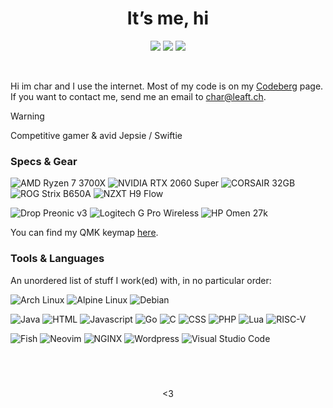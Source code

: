 <h1 align="center">It’s me, hi </h1>
<p align="center"></p>

<p align="center">
	<a href="https://codeberg.org/char16"><img src="https://img.shields.io/badge/Codeberg-2185d0?style=for-the-badge&logo=Codeberg&logoColor=white"/></a>
	<a href="https://gitlab.com/char16"><img src="https://img.shields.io/badge/GitLab-fc6d26?style=for-the-badge&logo=gitlab&logoColor=white"/></a>
	<a href="https://github.com/chxr16"><img src="https://img.shields.io/badge/GitHub-181717?style=for-the-badge&logo=github&logoColor=white"/></a>
</p>
&nbsp;

Hi im char and I use the internet. Most of my code is on my [Codeberg](https://codeberg.org/char16) page. If you want to contact me, send me an email to char@leaft.ch.
> [!Warning]
> Competitive gamer & avid Jepsie / Swiftie

###  Specs & Gear
![AMD Ryzen 7 3700X](https://img.shields.io/badge/Ryzen_9_7900X-ed1c24?style=for-the-badge&logo=amd&logoColor=white)
![NVIDIA RTX 2060 Super](https://img.shields.io/badge/Sapphire_RX_7900_GRE-26b4fe?style=for-the-badge&logo=amd&logoColor=white)
![CORSAIR 32GB](https://img.shields.io/badge/XPG_Lancer_32_GB-de0a16?style=for-the-badge)
![ROG Strix B650A](https://img.shields.io/badge/Strix_B650A-ff0029?style=for-the-badge&logo=republicofgamers&logoColor=white)
![NZXT H9 Flow](https://img.shields.io/badge/H9_Flow-000000?style=for-the-badge&logo=nzxt&logoColor=white)

![Drop Preonic v3](https://img.shields.io/badge/Drop_Preonic_v3-9945ff?style=for-the-badge&logo=qmk&logoColor=white)
![Logitech G Pro Wireless](https://img.shields.io/badge/G_Pro_Wireless-00b8fc?style=for-the-badge&logo=logitech&logoColor=white)
![HP Omen 27k](https://img.shields.io/badge/OMEN_27k-0096d6?style=for-the-badge&logo=hp&logoColor=white)

You can find my QMK keymap [here](https://github.com/chxr16/qmk_firmware/tree/nzure_preonic_keymap).

###  Tools & Languages
An unordered list of stuff I work(ed) with, in no particular order:

![Arch Linux](https://img.shields.io/badge/Arch_Linux-1793d1?logo=arch-linux&logoColor=white)
![Alpine Linux](https://img.shields.io/badge/Alpine_Linux-0d597f?logo=alpine-linux&logoColor=white)
![Debian](https://img.shields.io/badge/Debian-a81d33?logo=debian&logoColor=white)

![Java](https://img.shields.io/badge/Java-ff0000?logo=openjdk&logoColor=white)
![HTML](https://img.shields.io/badge/HTML-e34f26?logo=html5&logoColor=white)
![Javascript](https://img.shields.io/badge/JavaScript-yellow?logo=javascript&logoColor=white)
![Go](https://img.shields.io/badge/Go-00add8?logo=go&logoColor=white)
![C](https://img.shields.io/badge/C-659ad2?logo=c&logoColor=white)
![CSS](https://img.shields.io/badge/CSS-1572b6?logo=css3&logoColor=white)
![PHP](https://img.shields.io/badge/PHP-777bb4?logo=php&logoColor=white)
![Lua](https://img.shields.io/badge/Lua-2c2d72?logo=lua&logoColor=white)
![RISC-V](https://img.shields.io/badge/RISC--V-283272?logo=risc-v&logoColor=white)

![Fish](https://img.shields.io/badge/Fish-34C534?logo=fish-shell&logoColor=white)
![Neovim](https://img.shields.io/badge/Neovim-57a143?logo=neovim&logoColor=white)
![NGINX](https://img.shields.io/badge/NGINX-009639?logo=nginx&logoColor=white)
![Wordpress](https://img.shields.io/badge/Wordpress-21759b?logo=wordpress&logoColor=white)
![Visual Studio Code](https://img.shields.io/badge/VS_Code-007acc?logo=visual-studio-code&logoColor=white)

&nbsp;
---

<p align="center"><3</p>

<!---
chxr16/chxr16 is a special  repository because its `README.md` (this file) appears on your GitHub profile.
You can click the Preview link to take a look at your changes.
--->
